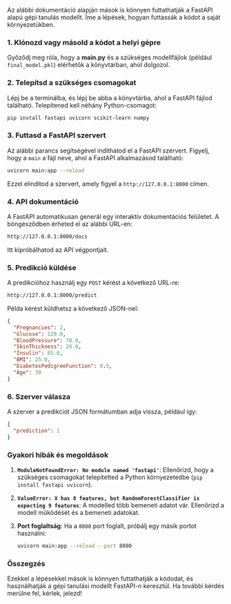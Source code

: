 Az alábbi dokumentáció alapján mások is könnyen futtathatják a FastAPI alapú gépi tanulás modellt. Íme a lépések, hogyan futtassák a kódot a saját környezetükben.

### 1. Klónozd vagy másold a kódot a helyi gépre

Győződj meg róla, hogy a **main.py** és a szükséges modellfájlok (például `final_model.pkl`) elérhetők a könyvtárban, ahol dolgozol.

### 2. Telepítsd a szükséges csomagokat

Lépj be a terminálba, és lépj be abba a könyvtárba, ahol a FastAPI fájlod található. Telepítened kell néhány Python-csomagot:

```bash
pip install fastapi uvicorn scikit-learn numpy
```

### 3. Futtasd a FastAPI szervert

Az alábbi parancs segítségével indíthatod el a FastAPI szervert. Figyelj, hogy a `main` a fájl neve, ahol a FastAPI alkalmazásod található:

```bash
uvicorn main:app --reload
```

Ezzel elindítod a szervert, amely figyel a `http://127.0.0.1:8000` címen.

### 4. API dokumentáció

A FastAPI automatikusan generál egy interaktív dokumentációs felületet. A böngésződben érheted el az alábbi URL-en:

```bash
http://127.0.0.1:8000/docs
```

Itt kipróbálhatod az API végpontjait.

### 5. Predikció küldése

A predikcióhoz használj egy `POST` kérést a következő URL-re:

```bash
http://127.0.0.1:8000/predict
```

Példa kérést küldhetsz a következő JSON-nel:

```json
{
  "Pregnancies": 2,
  "Glucose": 120.0,
  "BloodPressure": 70.0,
  "SkinThickness": 20.0,
  "Insulin": 85.0,
  "BMI": 25.0,
  "DiabetesPedigreeFunction": 0.5,
  "Age": 30
}
```

### 6. Szerver válasza

A szerver a predikciót JSON formátumban adja vissza, például így:

```json
{
  "prediction": 1
}
```

### Gyakori hibák és megoldások

1. **`ModuleNotFoundError: No module named 'fastapi'`**: Ellenőrizd, hogy a szükséges csomagokat telepítetted a Python környezetedbe (`pip install fastapi uvicorn`).
   
2. **`ValueError: X has 8 features, but RandomForestClassifier is expecting 9 features`**: A modelled több bemeneti adatot vár. Ellenőrizd a modell működését és a bemeneti adatokat.

3. **Port foglaltság**: Ha a `8000` port foglalt, próbálj egy másik portot használni:
   
   ```bash
   uvicorn main:app --reload --port 8080
   ```

### Összegzés

Ezekkel a lépésekkel mások is könnyen futtathatják a kódodat, és használhatják a gépi tanulási modellt FastAPI-n keresztül. Ha további kérdés merülne fel, kérlek, jelezd!

